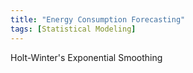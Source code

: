 ```yaml
---
title: "Energy Consumption Forecasting"
tags: [Statistical Modeling]
---
```


Holt-Winter's Exponential Smoothing